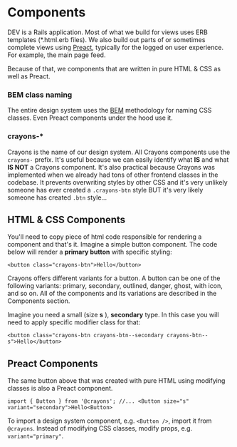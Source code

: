 # Components

DEV is a Rails application. Most of what we build for views uses ERB templates
(\*.html.erb files). We also build out parts of or sometimes complete views
using [Preact](https://docs.dev.to/frontend/preact), typically for the logged on
user experience. For example, the main page feed.

Because of that, we components that are written in pure HTML & CSS as well as
Preact.

### BEM class naming

The entire design system uses the [BEM](http://getbem.com/naming) methodology
for naming CSS classes. Even Preact components under the hood use it.

### crayons-\*

Crayons is the name of our design system. All Crayons components use the
`crayons-` prefix. It's useful because we can easily identify what **IS** and
what **IS NOT** a Crayons component. It's also practical because Crayons was
implemented when we already had tons of other frontend classes in the codebase.
It prevents overwriting styles by other CSS and it's very unlikely someone has
ever created a `.crayons-btn` style BUT it's very likely someone has created
`.btn` style...

## HTML & CSS Components

You'll need to copy piece of html code responsible for rendering a component and
that's it. Imagine a simple button component. The code below will render a
**primary button** with specific styling:

`<button class="crayons-btn">Hello</button>`

Crayons offers different variants for a button. A button can be one of the
following variants: primary, secondary, outlined, danger, ghost, with icon, and
so on. All of the components and its variations are described in the Components
section.

Imagine you need a small (size **s** ), **secondary** type. In this case you
will need to apply specific modifier class for that:

`<button class="crayons-btn crayons-btn--secondary crayons-btn--s">Hello</button>`

## Preact Components

The same button above that was created with pure HTML using modifying classes is
also a Preact component.

`import { Button } from '@crayons'; //... <Button size="s" variant="secondary">Hello<Button>`

To import a design system component, e.g. `<Button />`, import it from
`@crayons`. Instead of modifying CSS classes, modify props, e.g.
`variant="primary"`.
